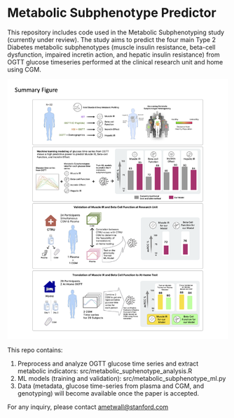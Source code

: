 # Metabolic Subphenotype Predictor

This repository includes code used in the Metabolic Subphenotyping study (currently under review). The study aims to predict the four main Type 2 Diabetes metabolic subphenotypes (muscle insulin resistance, beta-cell dysfunction, impaired incretin action, and hepatic insulin resistance) from OGTT glucose timeseries performed at the clinical research unit and home using CGM.

![](/summary_figure.png)


This repo contains:
1. Preprocess and analyze OGTT glucose time series and extract metabolic indicators: src/metabolic_suphenotype_analysis.R
2. ML models (training and validation): src/metabolic_subphenotype_ml.py
3. Data (metadata, glucose time-series from plasma and CGM, and genotyping) will become available once the paper is accepted. 

For any inquiry, please contact ametwall@stanford.com 


